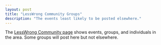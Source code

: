 ```yaml
---
layout: post
title: "LessWrong Community Groups"
description: "The events least likely to be posted elsewhere."
---
```


The [LessWrong Community page](https://www.lesswrong.com/community) shows events, groups, and
individuals in the area. Some groups will post here but not elsewhere.
